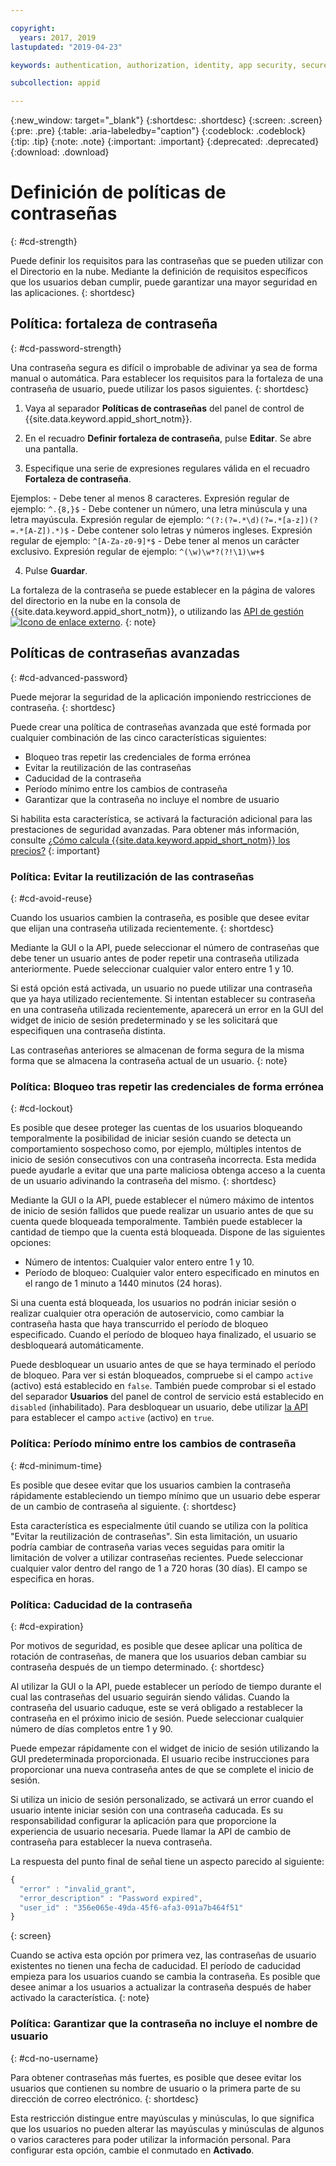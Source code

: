 ```yaml
---

copyright:
  years: 2017, 2019
lastupdated: "2019-04-23"

keywords: authentication, authorization, identity, app security, secure, directory, registry, passwords, languages, lockout

subcollection: appid

---
```


{:new_window: target="_blank"}
{:shortdesc: .shortdesc}
{:screen: .screen}
{:pre: .pre}
{:table: .aria-labeledby="caption"}
{:codeblock: .codeblock}
{:tip: .tip}
{:note: .note}
{:important: .important}
{:deprecated: .deprecated}
{:download: .download}

# Definición de políticas de contraseñas
{: #cd-strength}

Puede definir los requisitos para las contraseñas que se pueden utilizar con el Directorio en la nube. Mediante la definición de requisitos específicos que los usuarios deban cumplir, puede garantizar una mayor seguridad en las aplicaciones.
{: shortdesc}

## Política: fortaleza de contraseña
{: #cd-password-strength}

Una contraseña segura es difícil o improbable de adivinar ya sea de forma manual o automática. Para establecer los requisitos para la fortaleza de una contraseña de usuario, puede utilizar los pasos siguientes.
{: shortdesc}

1. Vaya al separador **Políticas de contraseñas** del panel de control de {{site.data.keyword.appid_short_notm}}.

2. En el recuadro **Definir fortaleza de contraseña**, pulse **Editar**. Se abre una pantalla.

3. Especifique una serie de expresiones regulares válida en el recuadro **Fortaleza de contraseña**.

  Ejemplos:
    - Debe tener al menos 8 caracteres. Expresión regular de ejemplo: `^.{8,}$`
    - Debe contener un número, una letra minúscula y una letra mayúscula. Expresión regular de ejemplo: `^(?:(?=.*\d)(?=.*[a-z])(?=.*[A-Z]).*)$`
    - Debe contener solo letras y números ingleses. Expresión regular de ejemplo: `^[A-Za-z0-9]*$`
    - Debe tener al menos un carácter exclusivo. Expresión regular de ejemplo: `^(\w)\w*?(?!\1)\w+$`

4. Pulse **Guardar**.

La fortaleza de la contraseña se puede establecer en la página de valores del directorio en la nube en la consola de {{site.data.keyword.appid_short_notm}}, o utilizando las <a href="https://us-south.appid.cloud.ibm.com/swagger-ui/#/Management%20API%20-%20Config/mgmt.set_cloud_directory_password_regex" target="_blank">API de gestión <img src="../../icons/launch-glyph.svg" alt="Icono de enlace externo"></a>.
{: note}


## Políticas de contraseñas avanzadas
{: #cd-advanced-password}


Puede mejorar la seguridad de la aplicación imponiendo restricciones de contraseña.
{: shortdesc}


Puede crear una política de contraseñas avanzada que esté formada por cualquier combinación de las cinco características siguientes:

 - Bloqueo tras repetir las credenciales de forma errónea
 - Evitar la reutilización de las contraseñas
 - Caducidad de la contraseña
 - Período mínimo entre los cambios de contraseña
 - Garantizar que la contraseña no incluye el nombre de usuario


 Si habilita esta característica, se activará la facturación adicional para las prestaciones de seguridad avanzadas. Para obtener más información, consulte [¿Cómo calcula {{site.data.keyword.appid_short_notm}} los precios?](/docs/services/appid?topic=appid-faq#faq-pricing)
 {: important}


### Política: Evitar la reutilización de las contraseñas
{: #cd-avoid-reuse}

Cuando los usuarios cambien la contraseña, es posible que desee evitar que elijan una contraseña utilizada recientemente.
{: shortdesc}

Mediante la GUI o la API, puede seleccionar el número de contraseñas que debe tener un usuario antes de poder repetir una contraseña utilizada anteriormente. Puede seleccionar cualquier valor entero entre 1 y 10.

Si está opción está activada, un usuario no puede utilizar una contraseña que ya haya utilizado recientemente. Si intentan establecer su contraseña en una contraseña utilizada recientemente, aparecerá un error en la GUI del widget de inicio de sesión predeterminado y se les solicitará que especifiquen una contraseña distinta.

Las contraseñas anteriores se almacenan de forma segura de la misma forma que se almacena la contraseña actual de un usuario.
{: note}


### Política: Bloqueo tras repetir las credenciales de forma errónea
{: #cd-lockout}

Es posible que desee proteger las cuentas de los usuarios bloqueando temporalmente la posibilidad de iniciar sesión cuando se detecta un comportamiento sospechoso como, por ejemplo, múltiples intentos de inicio de sesión consecutivos con una contraseña incorrecta. Esta medida puede ayudarle a evitar que una parte maliciosa obtenga acceso a la cuenta de un usuario adivinando la contraseña del mismo.
{: shortdesc}

Mediante la GUI o la API, puede establecer el número máximo de intentos de inicio de sesión fallidos que puede realizar un usuario antes de que su cuenta quede bloqueada temporalmente. También puede establecer la cantidad de tiempo que la cuenta está bloqueada. Dispone de las siguientes opciones:

* Número de intentos: Cualquier valor entero entre 1 y 10.
* Período de bloqueo: Cualquier valor entero especificado en minutos en el rango de 1 minuto a 1440 minutos (24 horas).

Si una cuenta está bloqueada, los usuarios no podrán iniciar sesión o realizar cualquier otra operación de autoservicio, como cambiar la contraseña hasta que haya transcurrido el período de bloqueo especificado. Cuando el período de bloqueo haya finalizado, el usuario se desbloqueará automáticamente.

Puede desbloquear un usuario antes de que se haya terminado el período de bloqueo. Para ver si están bloqueados, compruebe si el campo `active` (activo) está establecido en `false`. También puede comprobar si el estado del separador **Usuarios** del panel de control de servicio está establecido en `disabled` (inhabilitado). Para desbloquear un usuario, debe utilizar [la API](https://us-south.appid.cloud.ibm.com/swagger-ui/#/Cloud_Directory_Users/updateCloudDirectoryUser) para establecer el campo `active` (activo) en `true`.


### Política: Período mínimo entre los cambios de contraseña
{: #cd-minimum-time}

Es posible que desee evitar que los usuarios cambien la contraseña rápidamente estableciendo un tiempo mínimo que un usuario debe esperar de un cambio de contraseña al siguiente.
{: shortdesc}

Esta característica es especialmente útil cuando se utiliza con la política "Evitar la reutilización de contraseñas". Sin esta limitación, un usuario podría cambiar de contraseña varias veces seguidas para omitir la limitación de volver a utilizar contraseñas recientes. Puede seleccionar cualquier valor dentro del rango de 1 a 720 horas (30 días). El campo se especifica en horas.


### Política: Caducidad de la contraseña
{: #cd-expiration}

Por motivos de seguridad, es posible que desee aplicar una política de rotación de contraseñas, de manera que los usuarios deban cambiar su contraseña después de un tiempo determinado.
{: shortdesc}

Al utilizar la GUI o la API, puede establecer un período de tiempo durante el cual las contraseñas del usuario seguirán siendo válidas. Cuando la contraseña del usuario caduque, este se verá obligado a restablecer la contraseña en el próximo inicio de sesión. Puede seleccionar cualquier número de días completos entre 1 y 90.

Puede empezar rápidamente con el widget de inicio de sesión utilizando la GUI predeterminada proporcionada. El usuario recibe instrucciones para proporcionar una nueva contraseña antes de que se complete el inicio de sesión.

Si utiliza un inicio de sesión personalizado, se activará un error cuando el usuario intente iniciar sesión con una contraseña caducada. Es su responsabilidad configurar la aplicación para que proporcione la experiencia de usuario necesaria. Puede llamar la API de cambio de contraseña para establecer la nueva contraseña.

La respuesta del punto final de señal tiene un aspecto parecido al siguiente:

```javascript
{
  "error" : "invalid_grant",
  "error_description" : "Password expired",
  "user_id" : "356e065e-49da-45f6-afa3-091a7b464f51"
}
```
{: screen}

Cuando se activa esta opción por primera vez, las contraseñas de usuario existentes no tienen una fecha de caducidad. El período de caducidad empieza para los usuarios cuando se cambia la contraseña. Es posible que desee animar a los usuarios a actualizar la contraseña después de haber activado la característica.
{: note}


### Política: Garantizar que la contraseña no incluye el nombre de usuario
{: #cd-no-username}

Para obtener contraseñas más fuertes, es posible que desee evitar los usuarios que contienen su nombre de usuario o la primera parte de su dirección de correo electrónico.
{: shortdesc}

Esta restricción distingue entre mayúsculas y minúsculas, lo que significa que los usuarios no pueden alterar las mayúsculas y minúsculas de algunos o varios caracteres para poder utilizar la información personal. Para configurar esta opción, cambie el conmutado en **Activado**.

